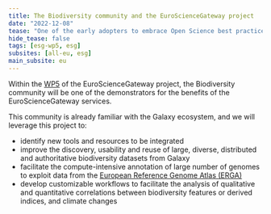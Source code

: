 ```yaml
---
title: The Biodiversity community and the EuroScienceGateway project
date: "2022-12-08"
tease: "One of the early adopters to embrace Open Science best practices"
hide_tease: false
tags: [esg-wp5, esg]
subsites: [all-eu, esg]
main_subsite: eu
---
```


Within the [WP5](https://galaxyproject.org/projects/esg/news/?tag=esg-wp5) of the EuroScienceGateway project, the Biodiversity community will be one of the demonstrators for the benefits of the EuroScienceGateway services.

This community is already familiar with the Galaxy ecosystem, and we will leverage this project to:

- identify new tools and resources to be integrated
- improve the discovery, usability and reuse of large, diverse, distributed and authoritative biodiversity datasets from Galaxy
- facilitate the compute-intensive annotation of large number of genomes to exploit data from the [European Reference Genome Atlas (ERGA)](https://www.erga-biodiversity.eu/)
- develop customizable workflows to facilitate the analysis of qualitative and quantitative correlations between biodiversity features or derived indices, and climate changes

